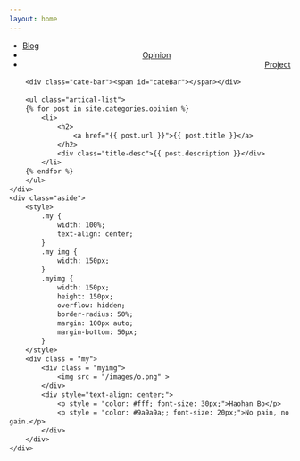 ```yaml
---
layout: home
---
```


<div class="index-content opinion">
    <div class="section">
        <ul class="artical-cate">
            <li><a href="/"><span>Blog</span></a></li>
            <li class="on" style="text-align:center"><a href="/opinion"><span>Opinion</span></a></li>
            <li style="text-align:right"><a href="/project"><span>Project</span></a></li>
        </ul>

        <div class="cate-bar"><span id="cateBar"></span></div>

        <ul class="artical-list">
        {% for post in site.categories.opinion %}
            <li>
                <h2>
                    <a href="{{ post.url }}">{{ post.title }}</a>
                </h2>
                <div class="title-desc">{{ post.description }}</div>
            </li>
        {% endfor %}
        </ul>
    </div>
    <div class="aside">
    	<style>
    		.my {
    			width: 100%;
    			text-align: center;
    		}
    		.my img {
    			width: 150px;
    		}
    		.myimg {
    			width: 150px;
    			height: 150px;
    			overflow: hidden;
    			border-radius: 50%;
    			margin: 100px auto;
    			margin-bottom: 50px;
    		}
    	</style>
    	<div class = "my">
    		<div class = "myimg">
    			<img src = "/images/o.png" >
    		</div>
    		<div style="text-align: center;">
    			<p style = "color: #fff; font-size: 30px;">Haohan Bo</p>
    			<p style = "color: #9a9a9a;; font-size: 20px;">No pain, no gain.</p>
    		</div>
    	</div>
    </div>
</div>
